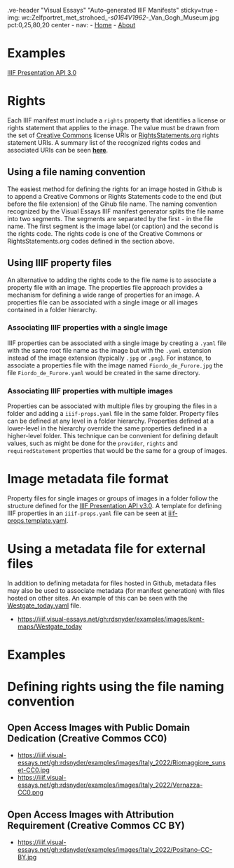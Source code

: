 .ve-header "Visual Essays" "Auto-generated IIIF Manifests" sticky=true
    - img: wc:Zelfportret_met_strohoed_-_s0164V1962_-_Van_Gogh_Museum.jpg pct:0,25,80,20 center
    - nav:
        - [Home](/)
        - [About](/about)

# Examples

[IIIF Presentation API 3.0](https://iiif.io/api/presentation/3.0/)

# Rights

Each IIIF manifest must include a `rights` property that identifies a license or rights statement that applies to the image. The value must be drawn from the set of [Creative Commons](https://creativecommons.org/licenses/) license URIs or [RightsStatements.org](https://rightsstatements.org/page/1.0/) rights statement URIs.  A summary list of the recognized rights codes and associated URIs can be seen **[here](rights)**.

## Using a file naming convention

The easiest method for defining the rights for an image hosted in Github is to append a Creative Commons or Rights Statements code to the end (but before the file extension) of the Gihub file name.  The naming convention recognized by the Visual Essays IIIF manifest generator splits the file name into two segments.  The segments are separated by the first `-` in the file name.  The first segment is the image label (or caption) and the second is the rights code.  The rights code is one of the Creative Commons or RightsStatements.org codes defined in the section above.

## Using IIIF property files

An alternative to adding the rights code to the file name is to associate a property file with an image.  The properties file approach provides a mechanism for defining a wide range of properties for an image.  A properties file can be associated with a single image or all images contained in a folder hierarchy.

### Associating IIIF properties with a single image

IIIF properties can be associated with a single image by creating a `.yaml` file with the same root file name as the image but with the `.yaml` extension instead of the image extension (typically `.jpg` or `.png`).  For instance, to associate a properties file with the image named `Fiordo_de_Furore.jpg` the file `Fiordo_de_Furore.yaml` would be created in the same directory.

### Associating IIIF properties with multiple images

Properties can be associated with multiple files by grouping the files in a folder and adding a `iiif-props.yaml` file in the same folder.  Property files can be defined at any level in a folder hierarchy.  Properties defined at a lower-level in the hierarchy override the same properties defined in a higher-level folder.  This technique can be convenient for defining default values, such as might be done for the `provider`, `rights` and `requiredStatement` properties that would be the same for a group of images.

# Image metadata file format

Property files for single images or groups of images in a folder follow the structure defined for the [IIIF Presentation API v3.0](https://iiif.io/api/presentation/3.0/#42-resource-representations).  A template for defining IIIF properties in an `iiif-props.yaml` file can be seen at [iiif-props.template.yaml](https://raw.githubusercontent.com/rdsnyder/examples/main/iiif-props.template.yaml).

# Using a metadata file for external files

In addition to defining metadata for files hosted in Github, metadata files may also be used to associate metadata (for manifest generation) with files hosted on other sites.  An example of this can be seen with the [Westgate_today.yaml](https://github.com/rdsnyder/examples/blob/main/images/kent-maps/Westgate_today.yaml) file.

- https://iiif.visual-essays.net/gh:rdsnyder/examples/images/kent-maps/Westgate_today

# Examples

# Defining rights using the file naming convention

## Open Access Images with Public Domain Dedication (Creative Commos CC0)

- https://iiif.visual-essays.net/gh:rdsnyder/examples/images/Italy_2022/Riomaggiore_sunset-CC0.jpg
- https://iiif.visual-essays.net/gh:rdsnyder/examples/images/Italy_2022/Vernazza-CC0.png

## Open Access Images with Attribution Requirement (Creative Commos CC BY)

- https://iiif.visual-essays.net/gh:rdsnyder/examples/images/Italy_2022/Positano-CC-BY.jpg

